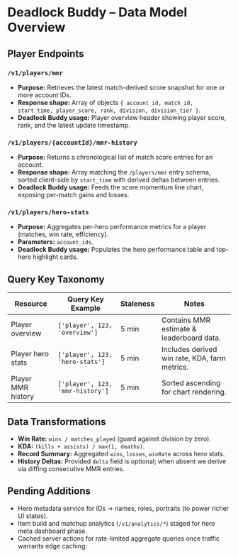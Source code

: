 # Deadlock Buddy – Data Model Overview

## Player Endpoints

### `/v1/players/mmr`
- **Purpose:** Retrieves the latest match-derived score snapshot for one or more account IDs.
- **Response shape:** Array of objects `{ account_id, match_id, start_time, player_score, rank, division, division_tier }`.
- **Deadlock Buddy usage:** Player overview header showing player score, rank, and the latest update timestamp.

### `/v1/players/{accountId}/mmr-history`
- **Purpose:** Returns a chronological list of match score entries for an account.
- **Response shape:** Array matching the `/players/mmr` entry schema, sorted client-side by `start_time` with derived deltas between entries.
- **Deadlock Buddy usage:** Feeds the score momentum line chart, exposing per-match gains and losses.

### `/v1/players/hero-stats`
- **Purpose:** Aggregates per-hero performance metrics for a player (matches, win rate, efficiency).
- **Parameters:** `account_ids`.
- **Deadlock Buddy usage:** Populates the hero performance table and top-hero highlight cards.

## Query Key Taxonomy

| Resource                | Query Key Example                    | Staleness | Notes                                         |
| ----------------------- | ------------------------------------ | --------- | --------------------------------------------- |
| Player overview         | `['player', 123, 'overview']`        | 5 min     | Contains MMR estimate & leaderboard data.     |
| Player hero stats       | `['player', 123, 'hero-stats']`      | 5 min     | Includes derived win rate, KDA, farm metrics. |
| Player MMR history      | `['player', 123, 'mmr-history']`     | 5 min     | Sorted ascending for chart rendering.         |

## Data Transformations

- **Win Rate:** `wins / matches_played` (guard against division by zero).
- **KDA:** `(kills + assists) / max(1, deaths)`.
- **Record Summary:** Aggregated `wins`, `losses`, `winRate` across hero stats.
- **History Deltas:** Provided `delta` field is optional; when absent we derive via diffing consecutive MMR entries.

## Pending Additions

- Hero metadata service for IDs → names, roles, portraits (to power richer UI states).
- Item build and matchup analytics (`/v1/analytics/*`) staged for hero meta dashboard phase.
- Cached server actions for rate-limited aggregate queries once traffic warrants edge caching.
